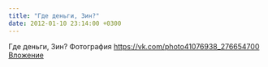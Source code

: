 ```yaml
---
title: "Где деньги, Зин?"
date: 2012-01-10 23:14:00 +0300
---
```


Где деньги, Зин?
Фотография
<a class="vk-attach" href="https://vk.com/photo41076938_276654700">https://vk.com/photo41076938_276654700</a>
<a class="vk-attach" href="https://vk.com/photo41076938_276654700">Вложение</a>
